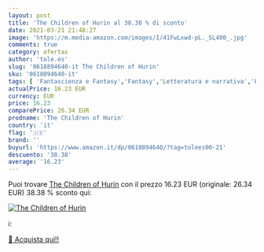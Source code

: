 ```yaml
---
layout: post
title: 'The Children of Hurin al 38.38 % di sconto'
date: 2021-03-21 21:48:27
image: 'https://m.media-amazon.com/images/I/41FwLxwd-pL._SL400_.jpg'
comments: true
category: ofertas
author: 'tole.es'
slug: '0618894640-it The Children of Hurin'
sku: '0618894640-it'
tags: [ 'Fantascienza e Fantasy','Fantasy','Letteratura e narrativa','Libri', ]
actualPrice: 16.23 EUR
currency: EUR
price: 16.23
comparePrice: 26.34 EUR
prodname: 'The Children of Hurin'
country: 'it'
flag: '🇮🇹'
brand: ''
buyurl: 'https://www.amazon.it/dp/0618894640/?tag=tolees00-21'
descuento: '38.38'
average: '16.23'
---
```


Puoi trovare [The Children of Hurin](https://www.amazon.it/dp/0618894640/?tag=tolees00-21) con il prezzo 16.23 EUR (originale: 26.34 EUR) 38.38 % sconto qui:

[![The Children of Hurin](https://m.media-amazon.com/images/I/41FwLxwd-pL._SL400_.jpg)](https://www.amazon.it/dp/0618894640/?tag=tolees00-21)

ℹ️:


[🛒 Acquista qui!!](https://www.amazon.it/dp/0618894640/?tag=tolees00-21)
